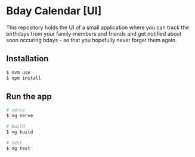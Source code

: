 # Bday Calendar [UI]

This repository holds the UI of a small application where you can track the birthdays from your family-members and friends and get notified about
soon occuring bdays - so that you hopefully never forget them again.

## Installation

```bash
$ nvm use
$ npm install
```

## Run the app

```bash
# serve
$ ng serve

# build
$ ng build

# test
$ ng test
```